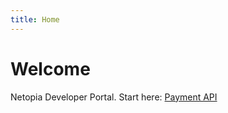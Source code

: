 ```yaml
---
title: Home
---
```


# Welcome

Netopia Developer Portal. Start here: [Payment API](/docs/category/payment-api)
